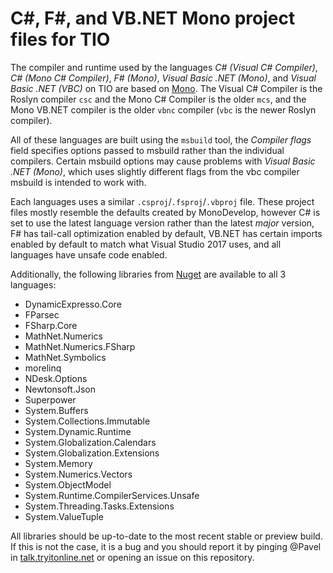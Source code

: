 # C#, F#, and VB.NET Mono project files for TIO

The compiler and runtime used by the languages *C# (Visual C# Compiler)*, *C# (Mono C# Compiler)*, *F# (Mono)*, *Visual Basic .NET (Mono)*, and *Visual Basic .NET (VBC)* on TIO are based on [Mono](https://www.mono-project.com/). The Visual C# Compiler is the Roslyn compiler `csc` and the Mono C# Compiler is the older `mcs`, and the Mono VB.NET compiler is the older `vbnc` compiler (`vbc` is the newer Roslyn compiler).

All of these languages are built using the `msbuild` tool, the *Compiler flags* field specifies options passed to msbuild rather than the individual compilers. Certain msbuild options may cause problems with *Visual Basic .NET (Mono)*, which uses slightly different flags from the vbc compiler msbuild is intended to work with.

Each languages uses a similar `.csproj`/`.fsproj`/`.vbproj` file. 
These project files mostly resemble the defaults created by MonoDevelop, however C# is set to use the latest language version rather than the latest *major* version, F# has tail-call optimization enabled by default, VB.NET has certain imports enabled by default to match what Visual Studio 2017 uses, and all languages have unsafe code enabled.

Additionally, the following libraries from [Nuget](https://www.nuget.org/) are available to all 3 languages:

 - DynamicExpresso.Core
 - FParsec
 - FSharp.Core
 - MathNet.Numerics
 - MathNet.Numerics.FSharp
 - MathNet.Symbolics
 - morelinq
 - NDesk.Options
 - Newtonsoft.Json
 - Superpower
 - System.Buffers
 - System.Collections.Immutable
 - System.Dynamic.Runtime
 - System.Globalization.Calendars
 - System.Globalization.Extensions
 - System.Memory
 - System.Numerics.Vectors
 - System.ObjectModel
 - System.Runtime.CompilerServices.Unsafe
 - System.Threading.Tasks.Extensions
 - System.ValueTuple

All libraries should be up-to-date to the most recent stable or preview build. If this is not the case, it is a bug and you should report it by pinging @Pavel in [talk.tryitonline.net](https://chat.stackexchange.com/rooms/44255/talk-tryitonline-net) or opening an issue on this repository.
